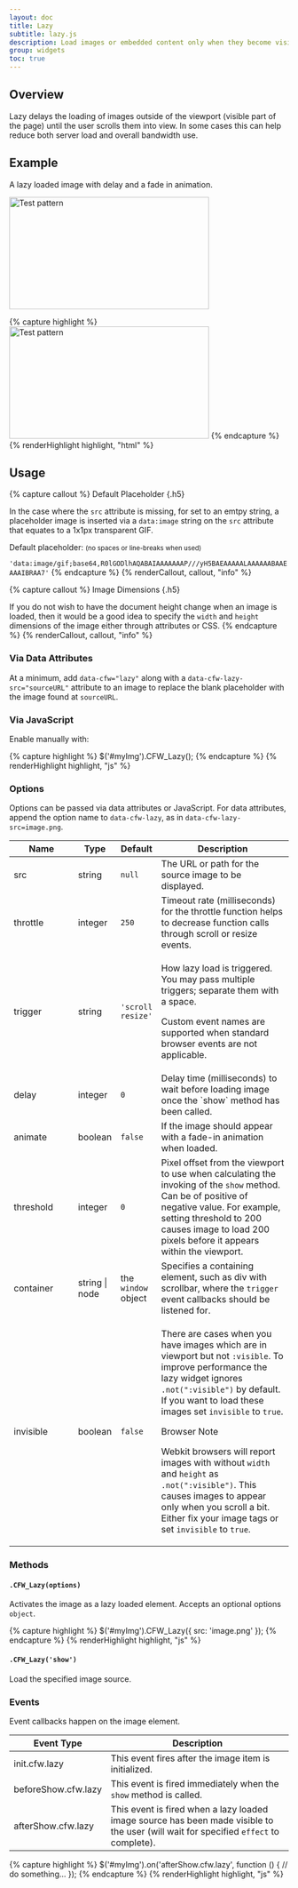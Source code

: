 ```yaml
---
layout: doc
title: Lazy
subtitle: lazy.js
description: Load images or embedded content only when they become visible within the viewport.
group: widgets
toc: true
---
```


## Overview

Lazy delays the loading of images outside of the viewport (visible part of the page) until the user scrolls them into view.  In some cases this can help reduce both server load and overall bandwidth use.

## Example

A lazy loaded image with delay and a fade in animation.

<div class="cf-example">
  <img data-cfw="lazy" data-cfw-lazy-delay="1000" data-cfw-lazy-animate="true" data-cfw-lazy-src="{{ site.path}}/assets/{{ version.docs }}/img/test.gif" width="360" height="202" alt="Test pattern" />
</div>

{% capture highlight %}
<img src="" data-cfw="lazy" data-cfw-lazy-delay="1000" data-cfw-lazy-animate="true" data-cfw-lazy-src="test.gif" width="360" height="202" alt="Test pattern" />
{% endcapture %}
{% renderHighlight highlight, "html" %}

## Usage

{% capture callout %}
Default Placeholder
{.h5}

In the case where the `src` attribute is missing, for set to an emtpy string, a placeholder image is inserted via a `data:image` string on the `src` attribute that equates to a 1x1px transparent GIF.

Default placeholder: <small>(no spaces or line-breaks when used)</small>

`'data:image/gif;base64,R0lGODlhAQABAIAAAAAAAP///yH5BAEAAAAALAAAAAABAAEAAAIBRAA7'`
{% endcapture %}
{% renderCallout, callout, "info" %}

{% capture callout %}
Image Dimensions
{.h5}

If you do not wish to have the document height change when an image is loaded, then it would be a good idea to specify the `width` and `height` dimensions of the image either through attributes or CSS.
{% endcapture %}
{% renderCallout, callout, "info" %}

### Via Data Attributes

At a minimum, add `data-cfw="lazy"` along with a `data-cfw-lazy-src="sourceURL"` attribute to an image to replace the blank placeholder with the image found at `sourceURL`.

### Via JavaScript

Enable manually with:

{% capture highlight %}
$('#myImg').CFW_Lazy();
{% endcapture %}
{% renderHighlight highlight, "js" %}

### Options

Options can be passed via data attributes or JavaScript. For data attributes, append the option name to `data-cfw-lazy`, as in `data-cfw-lazy-src=image.png`.

<div class="table-scroll">
  <table class="table table-bordered table-striped">
    <thead>
      <tr>
        <th style="width: 100px;">Name</th>
        <th style="width: 50px;">Type</th>
        <th style="width: 50px;">Default</th>
        <th>Description</th>
      </tr>
    </thead>
    <tbody>
      <tr>
        <td>src</td>
        <td>string</td>
        <td><code>null</code></td>
        <td>The URL or path for the source image to be displayed.</td>
      </tr>
      <tr>
        <td>throttle</td>
        <td>integer</td>
        <td><code>250</code></td>
        <td>Timeout rate (milliseconds) for the throttle function helps to decrease function calls through scroll or resize events.</td>
      </tr>
      <tr>
        <td>trigger</td>
        <td>string</td>
        <td><code>'scroll resize'</code></td>
        <td>
          <p>How lazy load is triggered. You may pass multiple triggers; separate them with a space.</p>
          <p>Custom event names are supported when standard browser events are not applicable.</p>
        </td>
      </tr>
      <tr>
        <td>delay</td>
        <td>integer</td>
        <td><code>0</code></td>
        <td>Delay time (milliseconds) to wait before loading image once the `show` method has been called.</td>
      </tr>
      <tr>
        <td>animate</td>
        <td>boolean</td>
        <td><code>false</code></td>
        <td>If the image should appear with a fade-in animation when loaded.</td>
      </tr>
      <tr>
        <td>threshold</td>
        <td>integer</td>
        <td><code>0</code></td>
        <td>
          Pixel offset from the viewport to use when calculating the invoking of the <code>show</code> method. Can be of positive of negative value.
          For example, setting threshold to 200 causes image to load 200 pixels before it appears within the viewport.
        </td>
      </tr>
      <tr>
        <td>container</td>
        <td>string | node</td>
        <td>the <code>window</code> object</td>
        <td>Specifies a containing element, such as div with scrollbar, where the <code>trigger</code> event callbacks should be listened for.</td>
      </tr>
      <tr>
        <td>invisible</td>
        <td>boolean</td>
        <td><code>false</code></td>
        <td>
            <p>There are cases when you have images which are in viewport but not <code>:visible</code>. To improve performance the lazy widget ignores <code>.not(":visible")</code> by default. If you want to load these images set <code>invisible</code> to <code>true</code>.</p>
            <div class="cf-callout cf-callout-info">
              <p class="h5">Browser Note</p>
              <p>Webkit browsers will report images with without <code>width</code> and <code>height</code> as <code>.not(":visible")</code>. This causes images to appear only when you scroll a bit. Either fix your image tags or set <code>invisible</code> to <code>true</code>.</p>
            </div>
        </td>
      </tr>
    </tbody>
  </table>
</div>

### Methods

#### `.CFW_Lazy(options)`

Activates the image as a lazy loaded element. Accepts an optional options `object`.

{% capture highlight %}
$('#myImg').CFW_Lazy({
  src: 'image.png'
});
{% endcapture %}
{% renderHighlight highlight, "js" %}

#### `.CFW_Lazy('show')`

Load the specified image source.

### Events

Event callbacks happen on the image element.

<div class="table-scroll">
  <table class="table table-bordered table-striped">
    <thead>
      <tr>
        <th style="width: 150px;">Event Type</th>
        <th>Description</th>
      </tr>
    </thead>
    <tbody>
      <tr>
        <td>init.cfw.lazy</td>
        <td>This event fires after the image item is initialized.</td>
      </tr>
      <tr>
        <td>beforeShow.cfw.lazy</td>
        <td>This event is fired immediately when the <code>show</code> method is called.</td>
      </tr>
      <tr>
        <td>afterShow.cfw.lazy</td>
        <td>This event is fired when a lazy loaded image source has been made visible to the user (will wait for specified <code>effect</code> to complete).</td>
      </tr>
    </tbody>
  </table>
</div>

{% capture highlight %}
$('#myImg').on('afterShow.cfw.lazy', function () {
  // do something...
});
{% endcapture %}
{% renderHighlight highlight, "js" %}